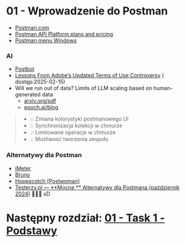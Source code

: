 # 01 - Wprowadzenie do Postman

* [Postman.com](https://www.postman.com/)
* [Postman API Platform plans and pricing](https://www.postman.com/pricing/)
* [Postman menu Windows](../postman/settings-menu-windows.md)

### AI

* [Postbot](https://www.postman.com/product/postbot/)
* [Lessons From Adobe’s Updated Terms of Use Controversy](https://www.trustlab.com/post/lessons-from-adobes-updated-terms-of-use-controversy) (
  dostęp:2025-02-15)
* Will we run out of data? Limits of LLM scaling based on human-generated data
    * [arxiv.org/pdf](https://arxiv.org/pdf/2211.04325)
    * [epoch.ai/blog](https://epoch.ai/blog/will-we-run-out-of-data-limits-of-llm-scaling-based-on-human-generated-data)

> * 💡 Zmiana kolorystyki postmanowego UI
> * 💡 Synchronizacja kolekcji w chmurze
> * 💡 Limitowane operacje w chmurze
> * 💡 Możliwość tworzenia zespołu

### Alternatywy dla Postman

* [jMeter](https://jmeter.apache.org/)
* [Bruno](https://www.usebruno.com/)
* [Hoppscotch (Postwoman)](https://hoppscotch.io/)
* [Testerzy.pl — **Mocne
  ** Alternatywy dla Postmana (październik 2024)](https://testerzy.pl/baza-wiedzy/narzedzia/mocne-alternatywy-dla-postmana)
  🤦🤦🤦 xD

# Następny rozdział: [01 - Task 1 - Podstawy](01-task-podstawy.md)